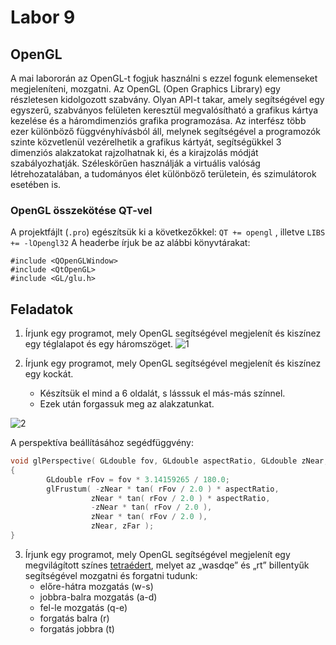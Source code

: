 # Labor 9

## OpenGL
A mai labororán az OpenGL-t fogjuk használni s ezzel fogunk elemenseket megjeleníteni, mozgatni. Az OpenGL (Open Graphics Library) egy részletesen kidolgozott szabvány. Olyan API-t takar, amely segítségével egy egyszerű, szabványos felületen keresztül megvalósítható a grafikus kártya kezelése és a háromdimenziós grafika programozása. Az interfész több ezer különböző függvényhívásból áll, melynek segítségével a programozók szinte közvetlenül vezérelhetik a grafikus kártyát, segítségükkel 3 dimenziós alakzatokat rajzolhatnak ki, és a kirajzolás módját szabályozhatják. Széleskörűen használják  a virtuális valóság létrehozatalában, a tudományos élet különböző területein, és szimulátorok esetében is.

### OpenGL összekötése QT-vel

A projektfájlt (```.pro```) egészítsük ki a következőkkel: 
```QT += opengl```
, illetve ```LIBS += -lOpengl32```
A headerbe írjuk be az alábbi könyvtárakat:
```
#include <QOpenGLWindow>
#include <QtOpenGL>
#include <GL/glu.h>
```


## Feladatok
1. Írjunk egy programot, mely OpenGL segítségével megjelenít és kiszínez egy téglalapot és egy háromszöget.
![1](https://user-images.githubusercontent.com/78269344/114312903-08cd2e80-9afd-11eb-8450-a37bcb4f04fd.png)

2. Írjunk egy programot, mely OpenGL segítségével megjelenít és kiszínez egy kockát.
   - Készítsük el mind a 6 oldalát, s lásssuk el más-más színnel.
   - Ezek után forgassuk meg az alakzatunkat.

![2](https://i.ibb.co/jRJWn9X/kocka.png)

A perspektíva beállításához segédfüggvény: 
``` cpp
void glPerspective( GLdouble fov, GLdouble aspectRatio, GLdouble zNear, GLdouble zFar )
{
        GLdouble rFov = fov * 3.14159265 / 180.0;
        glFrustum( -zNear * tan( rFov / 2.0 ) * aspectRatio,
                  zNear * tan( rFov / 2.0 ) * aspectRatio,
                  -zNear * tan( rFov / 2.0 ),
                  zNear * tan( rFov / 2.0 ),
                  zNear, zFar );
}
```

3. Írjunk egy programot, mely OpenGL segítségével megjelenít egy megvilágított színes [tetraédert](https://hu.wikipedia.org/wiki/Tetraéder), melyet az „wasdqe” és „rt” billentyűk segítségével mozgatni és forgatni tudunk:
   - előre-hátra mozgatás (w-s)
   - jobbra-balra mozgatás (a-d)
   - fel-le mozgatás (q-e)
   - forgatás balra (r)
   - forgatás jobbra (t)

